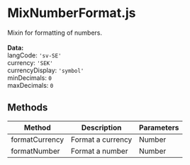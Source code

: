 # MixNumberFormat.js

Mixin for formatting of numbers.<br><br> **Data:**<br> langCode: `'sv-SE'`<br> currency: `'SEK'`<br> currencyDisplay: `'symbol'`<br> minDecimals: `0`<br> maxDecimals: `0`

## Methods

<!-- @vuese:MixNumberFormat.js:methods:start -->
|Method|Description|Parameters|
|---|---|---|
|formatCurrency|Format a currency|Number|
|formatNumber|Format a number|Number|

<!-- @vuese:MixNumberFormat.js:methods:end -->


